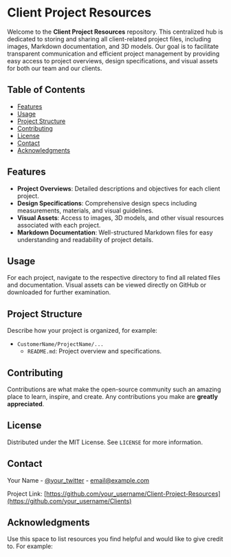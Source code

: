 # Client Project Resources

Welcome to the **Client Project Resources** repository. This centralized hub is dedicated to storing and sharing all client-related project files, including images, Markdown documentation, and 3D models. Our goal is to facilitate transparent communication and efficient project management by providing easy access to project overviews, design specifications, and visual assets for both our team and our clients.

## Table of Contents

- [Features](#features)
- [Usage](#usage)
- [Project Structure](#project-structure)
- [Contributing](#contributing)
- [License](#license)
- [Contact](#contact)
- [Acknowledgments](#acknowledgments)

## Features

- **Project Overviews**: Detailed descriptions and objectives for each client project.
- **Design Specifications**: Comprehensive design specs including measurements, materials, and visual guidelines.
- **Visual Assets**: Access to images, 3D models, and other visual resources associated with each project.
- **Markdown Documentation**: Well-structured Markdown files for easy understanding and readability of project details.

## Usage

For each project, navigate to the respective directory to find all related files and documentation. Visual assets can be viewed directly on GitHub or downloaded for further examination.

## Project Structure

Describe how your project is organized, for example:

- `CustomerName/ProjectName/...`
  - `README.md`: Project overview and specifications.

## Contributing

Contributions are what make the open-source community such an amazing place to learn, inspire, and create. Any contributions you make are **greatly appreciated**.

## License

Distributed under the MIT License. See `LICENSE` for more information.

## Contact

Your Name - [@your_twitter](https://twitter.com/your_twitter) - email@example.com

Project Link: [https://github.com/your_username/Client-Project-Resources](https://github.com/your_username/Clients)

## Acknowledgments

Use this space to list resources you find helpful and would like to give credit to. For example:
